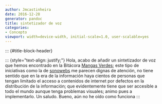 ```yaml
---
author: Jmcastinheira
date: 2016-12-28
generator: pandoc
title: sintetizador de voz
categories:
- Concepto
viewport: width=device-width, initial-scale=1.0, user-scalable=yes
---
```


::: {#title-block-header}

::: {style="text-align: justify;"}
Hola, acabo de añadir un sintetizador de voz que hemos encontrado en la
Bitácora [Mangas Verdes](http://mangasverdes.es/); este tipo de
iniciativas como la de [sonowebs](http://www.sonowebs.com/index.php) me
parecen dignas de atención, no tiene sentido que en la era de la
información haya cientos de personas que tengan limitado el acceso a
contenidos de internet por defectos en la distribución de la
información; que evidentemente tiene que ser accesible a todo el mundo
aunque tenga problemas visuales; animo pues a implementarlo. Un saludo.
Bueno, aún no he oído como funciona
:::
